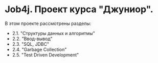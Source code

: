 # Job4j. Проект курса "Джуниор".
В этом проекте рассмотрены разделы:
- 2.1. "Структуры данных и алгоритмы"
- 2.2. "Ввод-вывод"
- 2.3. "SQL, JDBC"
- 2.4. "Garbage Collection"
- 2.5. "Test Driven Development"
